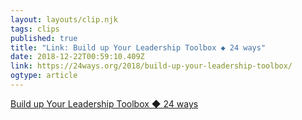 ```yaml
---
layout: layouts/clip.njk 
tags: clips 
published: true 
title: "Link: Build up Your Leadership Toolbox ◆ 24 ways" 
date: 2018-12-22T00:59:10.409Z 
link: https://24ways.org/2018/build-up-your-leadership-toolbox/ 
ogtype: article 
---
```

[ Build up Your Leadership Toolbox ◆ 24 ways ]( https://24ways.org/2018/build-up-your-leadership-toolbox/ ) 
